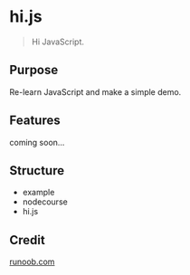 # hi.js

> Hi JavaScript.

## Purpose

Re-learn JavaScript and make a simple demo.

## Features

coming soon...

## Structure

- example
- nodecourse
- hi.js

## Credit

[runoob.com](https://www.runoob.com)
